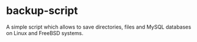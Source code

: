 # backup-script

A simple script which allows to save directories, files and MySQL databases on
Linux and FreeBSD systems.
